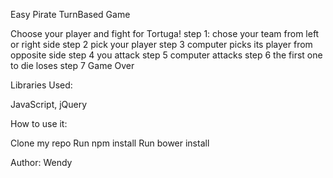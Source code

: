 Easy Pirate TurnBased Game

Choose your player and fight for Tortuga! step 1: chose your team from left or right side step 2 pick your player step 3 computer picks its player from opposite side step 4 you attack step 5 computer attacks step 6 the first one to die loses step 7 Game Over

Libraries Used:

JavaScript, jQuery

How to use it:

Clone my repo Run npm install Run bower install

Author: Wendy
